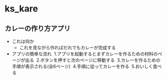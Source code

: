 # ks_kare
## カレーの作り方アプリ

- これは何か
  - これを見ながら作ればだれでもカレーが完成する
- アプリの簡単な流れ
  1.アプリを起動するとまずカレーを作るための材料のページが出る
  2.ボタンを押すと次のページに移動する
  3.カレーを作るための手順が表示される(全6ページ)
  4.手順に従ってカレーを作る
  5.おいしく食べる
